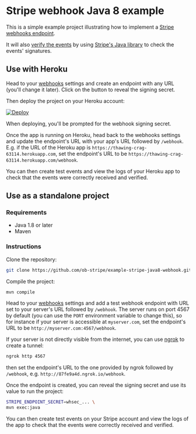 # Stripe webhook Java 8 example

This is a simple example project illustrating how to implement a [Stripe webhooks endpoint](https://stripe.com/docs/webhooks).

It will also [verify the events](https://stripe.com/docs/webhooks#verifying-events) by using [Stripe's Java library](https://github.com/stripe/stripe-java) to check the events' signatures.

## Use with Heroku

Head to your [webhooks](https://dashboard.stripe.com/account/webhooks) settings and create an endpoint with any URL (you'll change it later). Click on the button to reveal the signing secret.

Then deploy the project on your Heroku account:

[![Deploy](https://www.herokucdn.com/deploy/button.png)](https://heroku.com/deploy)

When deploying, you'll be prompted for the webhook signing secret.

Once the app is running on Heroku, head back to the webhooks settings and update the endpoint's URL with your app's URL followed by `/webhook`. E.g. if the URL of the Heroku app is `https://thawing-crag-63114.herokuapp.com`, set the endpoint's URL to be `https://thawing-crag-63114.herokuapp.com/webhook`.

You can then create test events and view the logs of your Heroku app to check that the events were correctly received and verified.

## Use as a standalone project

### Requirements

- Java 1.8 or later
- Maven

### Instructions

Clone the repository:

```bash
git clone https://github.com/ob-stripe/example-stripe-java8-webhook.git
```

Compile the project:

```bash
mvn compile
```

Head to your [webhooks](https://dashboard.stripe.com/account/webhooks) settings and add a test webhook endpoint with URL set to your server's URL followed by `/webhook`. The server runs on port 4567 by default (you can use the `PORT` environment variable to change this), so for instance if your server is accessible at `myserver.com`, set the endpoint's URL to be `http://myserver.com:4567/webhook`.

If your server is not directly visible from the internet, you can use [ngrok](https://ngrok.com/) to create a tunnel:

```bash
ngrok http 4567
```

then set the endpoint's URL to the one provided by ngrok followed by `/webhook`, e.g. `http://87fe9a4d.ngrok.io/webhook`.

Once the endpoint is created, you can reveal the signing secret and use its value to run the project:

```bash
STRIPE_ENDPOINT_SECRET=whsec_... \
mvn exec:java
```

You can then create test events on your Stripe account and view the logs of the app to check that the events were correctly received and verified.
